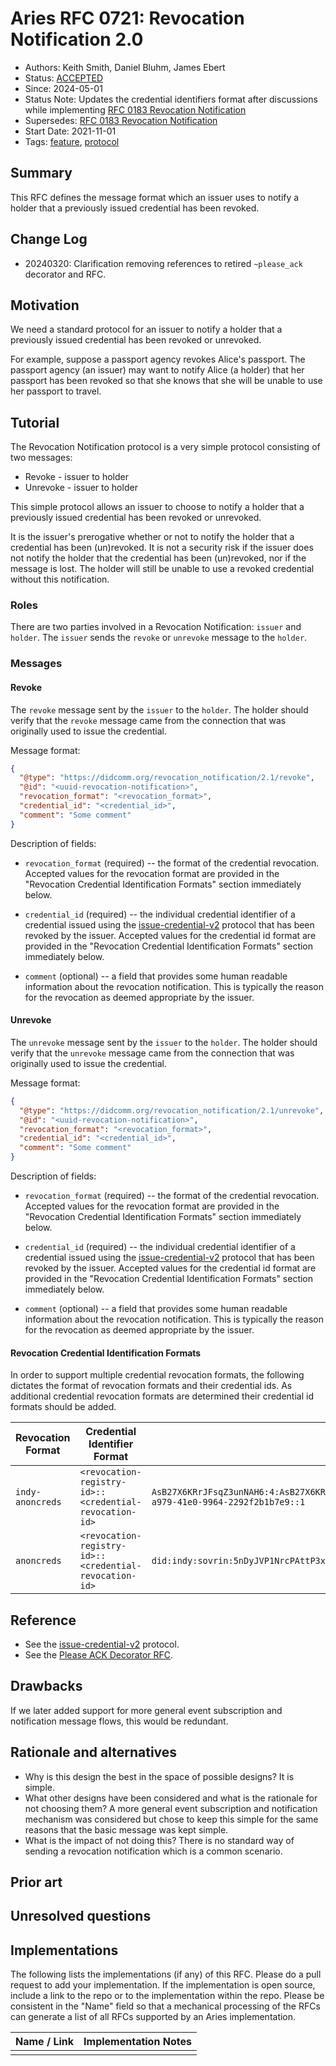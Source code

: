 # Aries RFC 0721: Revocation Notification 2.0
- Authors: Keith Smith, Daniel Bluhm, James Ebert
- Status: [ACCEPTED](/README.md#accepted)
- Since: 2024-05-01
- Status Note: Updates the credential identifiers format after discussions while implementing [RFC 0183 Revocation Notification](../0183-revocation-notification/README.md)
- Supersedes: [RFC 0183 Revocation Notification](../0183-revocation-notification/README.md)
- Start Date: 2021-11-01
- Tags: [feature](/tags.md#feature), [protocol](/tags.md#protocol)

## Summary

This RFC defines the message format which an issuer uses to notify a holder that a previously issued credential has been revoked.

## Change Log

- 20240320: Clarification removing references to retired `~please_ack` decorator and RFC.

## Motivation

We need a standard protocol for an issuer to notify a holder that a previously issued credential has been revoked or unrevoked.

For example, suppose a passport agency revokes Alice's passport.
The passport agency (an issuer) may want to notify Alice (a holder) that her passport has been revoked so that she
knows that she will be unable to use her passport to travel.

## Tutorial

The Revocation Notification protocol is a very simple protocol consisting of two messages:

* Revoke - issuer to holder
* Unrevoke - issuer to holder

This simple protocol allows an issuer to choose to notify a holder that a previously issued credential has been revoked or unrevoked.

It is the issuer's prerogative whether or not to notify the holder that a credential has been (un)revoked.  It is not a security risk if the issuer does not notify the holder that the credential has been (un)revoked, nor if the message is lost.  The holder will still be unable to use a revoked credential without this notification.

### Roles

There are two parties involved in a Revocation Notification: `issuer` and `holder`.
The `issuer` sends the `revoke` or `unrevoke` message to the `holder`.

### Messages

#### Revoke

The `revoke` message sent by the `issuer` to the `holder`. The holder should verify that the `revoke` message came from the connection that was originally used to issue the credential.

Message format:

```JSON
{
  "@type": "https://didcomm.org/revocation_notification/2.1/revoke",
  "@id": "<uuid-revocation-notification>",
  "revocation_format": "<revocation_format>",
  "credential_id": "<credential_id>",
  "comment": "Some comment"
}
```

Description of fields:

* `revocation_format` (required) -- the format of the credential revocation. Accepted values for the revocation format are provided in the "Revocation Credential Identification Formats" section immediately below.

* `credential_id` (required) -- the individual credential identifier of a credential issued using the [issue-credential-v2](https://github.com/hyperledger/aries-rfcs/tree/main/features/0453-issue-credential-v2) protocol that has been revoked by the issuer. Accepted values for the credential id format are provided in the "Revocation Credential Identification Formats" section immediately below.

* `comment` (optional) -- a field that provides some human readable information about the revocation notification.  This is typically the reason for the revocation as deemed appropriate by the issuer.

#### Unrevoke

The `unrevoke` message sent by the `issuer` to the `holder`. The holder should verify that the `unrevoke` message came from the connection that was originally used to issue the credential.

Message format:

```JSON
{
  "@type": "https://didcomm.org/revocation_notification/2.1/unrevoke",
  "@id": "<uuid-revocation-notification>",
  "revocation_format": "<revocation_format>",
  "credential_id": "<credential_id>",
  "comment": "Some comment"
}
```

Description of fields:

* `revocation_format` (required) -- the format of the credential revocation. Accepted values for the revocation format are provided in the "Revocation Credential Identification Formats" section immediately below.

* `credential_id` (required) -- the individual credential identifier of a credential issued using the [issue-credential-v2](https://github.com/hyperledger/aries-rfcs/tree/main/features/0453-issue-credential-v2) protocol that has been revoked by the issuer. Accepted values for the credential id format are provided in the "Revocation Credential Identification Formats" section immediately below.

* `comment` (optional) -- a field that provides some human readable information about the revocation notification.  This is typically the reason for the revocation as deemed appropriate by the issuer.

#### Revocation Credential Identification Formats

In order to support multiple credential revocation formats, the following dictates the format of revocation formats and their credential ids. As additional credential revocation formats are determined their credential id formats should be added.

Revocation Format | Credential Identifier Format | Example |
--- | --- | --- |
`indy-anoncreds`  | `<revocation-registry-id>::<credential-revocation-id>` | `AsB27X6KRrJFsqZ3unNAH6:4:AsB27X6KRrJFsqZ3unNAH6:3:cl:48187:default:CL_ACCUM:3b24a9b0-a979-41e0-9964-2292f2b1b7e9::1` |
`anoncreds`  | `<revocation-registry-id>::<credential-revocation-id>` | `did:indy:sovrin:5nDyJVP1NrcPAttP3xwMB9/anoncreds/v0/REV_REG_DEF/56495/npdb/TAG1::1` |

## Reference

* See the [issue-credential-v2](https://github.com/hyperledger/aries-rfcs/tree/main/features/0453-issue-credential-v2) protocol.
* See the [Please ACK Decorator RFC](https://github.com/hyperledger/aries-rfcs/tree/main/features/0317-please-ack).

## Drawbacks

If we later added support for more general event subscription and notification message flows, this would be redundant.

## Rationale and alternatives

- Why is this design the best in the space of possible designs?  It is simple.
- What other designs have been considered and what is the rationale for not
choosing them?  A more general event subscription and notification mechanism was considered but chose to keep this simple for the same reasons that the basic message was kept simple.
- What is the impact of not doing this?  There is no standard way of sending a revocation notification which is a common scenario.

## Prior art

## Unresolved questions

## Implementations

The following lists the implementations (if any) of this RFC. Please do a pull request to add your implementation. If the implementation is open source, include a link to the repo or to the implementation within the repo. Please be consistent in the "Name" field so that a mechanical processing of the RFCs can generate a list of all RFCs supported by an Aries implementation.

Name / Link | Implementation Notes
--- | ---
 |  | 

